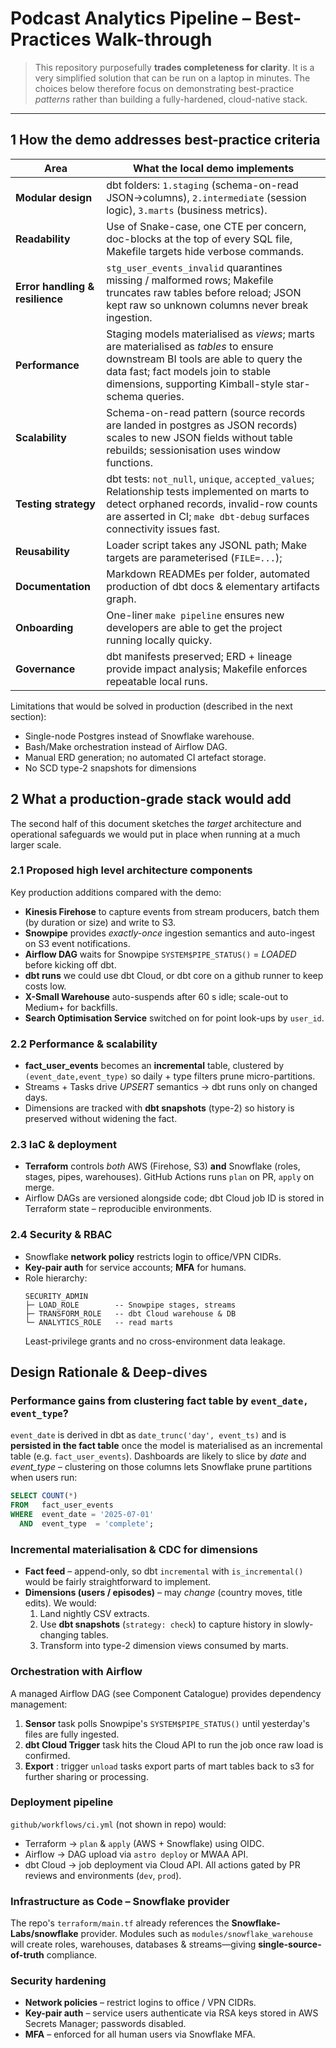 # Podcast Analytics Pipeline – Best-Practices Walk-through

> This repository purposefully **trades completeness for clarity**. It is a very simplified solution that can be run on a laptop in minutes. The choices below therefore focus on demonstrating best-practice _patterns_ rather than building a fully-hardened, cloud-native stack.

---

## 1 How the demo addresses best-practice criteria

| Area                            | What the local demo implements                                                                                                                                       |
| ------------------------------- | -------------------------------------------------------------------------------------------------------------------------------------------------------------------- |
| **Modular design**              | dbt folders: `1.staging` (schema-on-read JSON→columns), `2.intermediate` (session logic), `3.marts` (business metrics).                                              |
| **Readability**                 | Use of Snake-case, one CTE per concern, doc-blocks at the top of every SQL file, Makefile targets hide verbose commands.                                         |
| **Error handling & resilience** | `stg_user_events_invalid` quarantines missing / malformed rows; Makefile truncates raw tables before reload; JSON kept raw so unknown columns never break ingestion. |
| **Performance**                 | Staging models materialised as _views_; marts are materialised as _tables_ to ensure downstream BI tools are able to query the data fast; fact models join to stable dimensions, supporting Kimball-style star-schema queries.                                                     |
| **Scalability**                 | Schema-on-read pattern (source records are landed in postgres as JSON records) scales to new JSON fields without table rebuilds; sessionisation uses window functions.         |
| **Testing strategy**            | dbt tests: `not_null`, `unique`, `accepted_values`; Relationship tests implemented on marts to detect orphaned records, invalid-row counts are asserted in CI; `make dbt-debug` surfaces connectivity issues fast.                       |
| **Reusability**                 | Loader script takes any JSONL path; Make targets are parameterised (`FILE=...`);                                                 |
| **Documentation**               | Markdown READMEs per folder, automated production of dbt docs & elementary artifacts graph.                                                                                |
| **Onboarding**                  | One-liner `make pipeline` ensures new developers are able to get the project running locally quicky.                                                     |
| **Governance**                  | dbt manifests preserved; ERD + lineage provide impact analysis; Makefile enforces repeatable local runs.                                                             |


Limitations that would be solved in production (described in the next section):

- Single-node Postgres instead of Snowflake warehouse.
- Bash/Make orchestration instead of Airflow DAG.
- Manual ERD generation; no automated CI artefact storage.
- No SCD type-2 snapshots for dimensions


## 2 What a production-grade stack would add

The second half of this document sketches the _target_ architecture and operational safeguards we would put in place when running at a much larger scale.

### 2.1 Proposed high level architecture components


Key production additions compared with the demo:

- **Kinesis Firehose** to capture events from stream producers, batch them (by duration or size) and write to S3.
- **Snowpipe** provides _exactly-once_ ingestion semantics and auto-ingest on S3 event notifications.
- **Airflow DAG** waits for Snowpipe `SYSTEM$PIPE_STATUS()` = _LOADED_ before kicking off dbt.
- **dbt runs** we could use dbt Cloud, or dbt core on a github runner to keep costs low.
- **X-Small Warehouse** auto-suspends after 60 s idle; scale-out to Medium+ for backfills.
- **Search Optimisation Service** switched on for point look-ups by `user_id`.

### 2.2 Performance & scalability

- **fact_user_events** becomes an **incremental** table, clustered by `(event_date,event_type)` so daily + type filters prune micro-partitions.
- Streams + Tasks drive _UPSERT_ semantics → dbt runs only on changed days.
- Dimensions are tracked with **dbt snapshots** (type-2) so history is preserved without widening the fact.

### 2.3 IaC & deployment

- **Terraform** controls _both_ AWS (Firehose, S3) **and** Snowflake (roles, stages, pipes, warehouses). GitHub Actions runs `plan` on PR, `apply` on merge.
- Airflow DAGs are versioned alongside code; dbt Cloud job ID is stored in Terraform state – reproducible environments.

### 2.4 Security & RBAC

- Snowflake **network policy** restricts login to office/VPN CIDRs.
- **Key-pair auth** for service accounts; **MFA** for humans.
- Role hierarchy:
  ```
  SECURITY_ADMIN
  ├─ LOAD_ROLE        -- Snowpipe stages, streams
  ├─ TRANSFORM_ROLE   -- dbt Cloud warehouse & DB
  └─ ANALYTICS_ROLE   -- read marts
  ```
  Least-privilege grants and no cross-environment data leakage.



## Design Rationale & Deep-dives

### Performance gains from clustering fact table by `event_date, event_type`?

`event_date` is derived in dbt as `date_trunc('day', event_ts)` and is **persisted in the fact table** once the model is materialised as an incremental table (e.g. `fact_user_events`).
Dashboards are likely to slice by _date_ and _event_type_ – clustering on those columns lets Snowflake prune partitions when users run:

```sql
SELECT COUNT(*)
FROM   fact_user_events
WHERE  event_date = '2025-07-01'
  AND  event_type  = 'complete';
```

### Incremental materialisation & CDC for dimensions

- **Fact feed** – append-only, so dbt `incremental` with `is_incremental()` would be fairly straightforward to implement.
- **Dimensions (users / episodes)** – may _change_ (country moves, title edits). We would:
  1. Land nightly CSV extracts.
  2. Use **dbt snapshots** (`strategy: check`) to capture history in slowly-changing tables.
  3. Transform into type-2 dimension views consumed by marts.

### Orchestration with Airflow

A managed Airflow DAG (see Component Catalogue) provides dependency management:

1. **Sensor** task polls Snowpipe's `SYSTEM$PIPE_STATUS()` until yesterday's files are fully ingested.
2. **dbt Cloud Trigger** task hits the Cloud API to run the job once raw load is confirmed.
3. **Export** : trigger `unload` tasks export parts of mart tables back to s3 for further sharing or processing.

### Deployment pipeline

`github/workflows/ci.yml` (not shown in repo) would:

- Terraform → `plan` & `apply` (AWS + Snowflake) using OIDC.
- Airflow → DAG upload via `astro deploy` or MWAA API.
- dbt Cloud → job deployment via Cloud API.
  All actions gated by PR reviews and environments (`dev`, `prod`).

### Infrastructure as Code – Snowflake provider

The repo's `terraform/main.tf` already references the **Snowflake-Labs/snowflake** provider. Modules such as `modules/snowflake_warehouse` will create roles, warehouses, databases & streams—giving **single-source-of-truth** compliance.

### Security hardening

- **Network policies** – restrict logins to office / VPN CIDRs.
- **Key-pair auth** – service users authenticate via RSA keys stored in AWS Secrets Manager; passwords disabled.
- **MFA** – enforced for all human users via Snowflake MFA.


